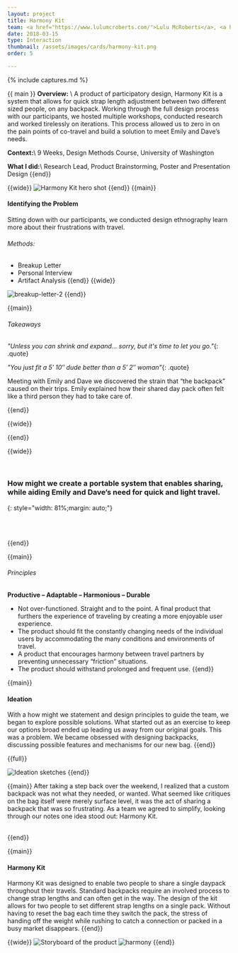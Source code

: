 ```yaml
---
layout: project
title: Harmony Kit
team: <a href="https://www.lulumcroberts.com/">Lulu McRoberts</a>, <a href="https://brys-fleming-henning.webflow.io/">Brys Fleming-Henning</a>, and <a href="https://lukeraddue.me/">Luke Raddue</a>
date: 2018-03-15
type: Interaction
thumbnail: /assets/images/cards/harmony-kit.png
order: 5

---
```

{% include captures.md %}

{{ main }}
**Overview:** \\
A product of participatory design, Harmony Kit is a system that allows for quick strap length adjustment between two different sized people, on any backpack. Working through the full design process with our participants, we hosted multiple workshops, conducted research and worked tirelessly on iterations. This process allowed us to zero in on the pain points of co-travel and build a solution to meet Emily and Dave’s needs.

**Context:**\\
9 Weeks, Design Methods Course, University of Washington

**What I did:**\\
Research Lead, Product Brainstorming, Poster and Presentation Design
{{end}}

{{wide}}
![Harmony Kit hero shot](/assets/images/projects/harmony-kit/hero.png)
{{end}}
{{main}}
#### Identifying the Problem
Sitting down with our participants, we conducted design ethnography learn more about their frustrations with travel.

###### Methods:
- Breakup Letter
- Personal Interview
- Artifact Analysis
{{end}}
{{wide}}

![breakup-letter-2](/assets/images/projects/harmony-kit/breakup-letter-2.jpg)
{{end}}

{{main}}
###### Takeaways
*"Unless you can shrink and expand... sorry, but it's time to let you go."*{: .quote}

*"You just fit a 5′ 10″ dude better than a 5′ 2″ woman"*{: .quote}

Meeting with Emily and Dave we discovered the strain that “the backpack” caused on their trips. Emily explained how their shared day pack often felt like a third person they had to take care of.

{{end}}

{{wide}}

{{end}}

{{wide}}


<br/>

### How might we create a portable system that enables sharing, while aiding Emily and Dave’s need for quick and light travel.
{: style="width: 81%;margin: auto;"}

<br/>
<br/>

{{end}}

{{main}}

###### Principles
**Productive – Adaptable – Harmonious – Durable**
- Not over-functioned. Straight and to the point. A final product that furthers the experience of traveling by creating a more enjoyable user experience.
- The product should fit the constantly changing needs of the individual users by accommodating the many conditions and environments of travel.
- A product that encourages harmony between travel partners by preventing unnecessary “friction” situations.
- The product should withstand prolonged and frequent use.
{{end}}


{{main}}
#### Ideation
With a how might we statement and design principles to guide the team, we began to explore possible solutions. What started out as an exercise to keep our options broad ended up leading us away from our original goals. This was a problem. We became obsessed with designing backpacks, discussing possible features and mechanisms for our new bag.
{{end}}

{{full}}

![Ideation sketches](/assets/images/projects/harmony-kit/ideas-cropped.png)
{{end}}

{{main}}
After taking a step back over the weekend, I realized that a custom backpack was not what they needed, or wanted. What seemed like critiques on the bag itself were merely surface level, it was the act of sharing a backpack that was so frustrating. As a team we agreed to simplify, looking through our notes one idea stood out: Harmony Kit.

<br/>
{{end}}

{{main}}
#### Harmony Kit
Harmony Kit was designed to enable two people to share a single daypack throughout their travels. Standard backpacks require an involved process to change strap lengths and can often get in the way. The design of the kit allows for two people to set different strap lengths on a single pack. Without having to reset the bag each time they switch the pack, the stress of handing off the weight while rushing to catch a connection or packed in a busy market disappears.
{{end}}

{{wide}}
![Storyboard of the product](/assets/images/projects/harmony-kit/storyboard.png)
![harmony](/assets/images/projects/harmony-kit/harmony.gif)
{{end}}

